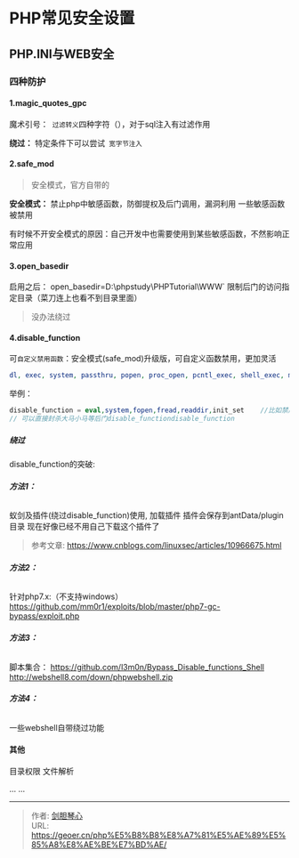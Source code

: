 # PHP常见安全设置


  

## PHP.INI与WEB安全

  

### 四种防护

#### 1.magic_quotes_gpc

魔术引号：` 过滤转义`四种字符（），对于sql注入有过滤作用

**绕过：** 特定条件下可以尝试` 宽字节注入`     




#### 2.safe_mod

> 安全模式，官方自带的

**安全模式：**  禁止php中敏感函数，防御提权及后门调用，漏洞利用
一些敏感函数被禁用

有时候不开安全模式的原因：自己开发中也需要使用到某些敏感函数，不然影响正常应用



#### 3.open_basedir

启用之后： open_basedir=D:\phpstudy\PHPTutorial\WWW`
限制后门的访问指定目录（菜刀连上也看不到目录里面）

>没办法绕过



#### 4.disable_function

可`自定义禁用函数`：安全模式(safe_mod)升级版，可自定义函数禁用，更加灵活

```php
dl, exec, system, passthru, popen, proc_open, pcntl_exec, shell_exec, mail, imap_open, imap_mail, putenv, ini_set, apache_setenv, symlink, link
```

举例：

```php
disable_function = eval,system,fopen,fread,readdir,init_set    //比如禁用某指定函数的做法
// 可以直接封杀大马小马等后门disable_functiondisable_function
```

##### 绕过

disable_function的突破:

###### **方法1：** 

蚁剑及插件(绕过disable_function)使用, 加载插件
插件会保存到antData/plugin目录
现在好像已经不用自己下载这个插件了

>参考文章:  https://www.cnblogs.com/linuxsec/articles/10966675.html



###### **方法2：**

 针对php7.x:（不支持windows）
https://github.com/mm0r1/exploits/blob/master/php7-gc-bypass/exploit.php



###### **方法3：**

 脚本集合：
https://github.com/l3m0n/Bypass_Disable_functions_Shell
http://webshell8.com/down/phpwebshell.zip



###### **方法4：**

一些webshell自带绕过功能



#### 其他

目录权限
文件解析

... ...









---

> 作者: [剑胆琴心](http://geoer.cn)  
> URL: https://geoer.cn/php%E5%B8%B8%E8%A7%81%E5%AE%89%E5%85%A8%E8%AE%BE%E7%BD%AE/  

